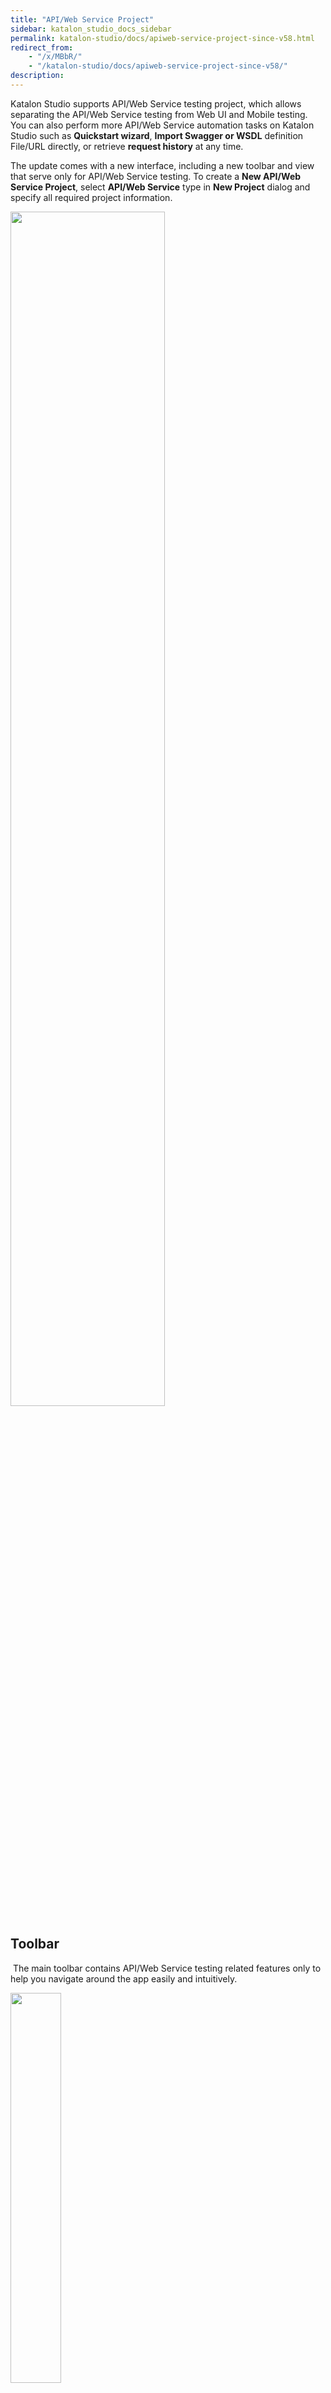 ```yaml
---
title: "API/Web Service Project"
sidebar: katalon_studio_docs_sidebar
permalink: katalon-studio/docs/apiweb-service-project-since-v58.html
redirect_from:
    - "/x/MBbR/"
    - "/katalon-studio/docs/apiweb-service-project-since-v58/"
description:
---
```


Katalon Studio supports API/Web Service testing project, which allows separating the API/Web Service testing from Web UI and Mobile testing. You can also perform more API/Web Service automation tasks on Katalon Studio such as **Quickstart wizard**, **Import Swagger or WSDL** definition File/URL directly, or retrieve **request history** at any time.

The update comes with a new interface, including a new toolbar and view that serve only for API/Web Service testing. To create a **New API/Web Service Project**, select **API/Web Service** type in **New Project** dialog and specify all required project information.

<img src="https://github.com/katalon-studio/docs-images/raw/master/katalon-studio/docs/apiweb-service-project-since-v58/new-project.png" width=70%>

## Toolbar

 The main toolbar contains API/Web Service testing related features only to help you navigate around the app easily and intuitively.

<img src="https://github.com/katalon-studio/docs-images/raw/master/katalon-studio/docs/apiweb-service-project-since-v58/type.png" width=40%>

Read more:

* [Import OpenAPI 2 (Swagger)](https://docs.katalon.com/katalon-studio/docs/import-rest-requests-from-swagger-20.html).
* [Import OpenAPI 3](https://docs.katalon.com/katalon-studio/docs/import-openapi30.html).
* [Import WSDL](https://docs.katalon.com/katalon-studio/docs/import-soap-requests-from-wsdl.html).
* [Import Postman](https://docs.katalon.com/katalon-studio/docs/import-postman.html).
* [Import SoapUI](https://docs.katalon.com/katalon-studio/docs/import-soapui.html).

### Request History Panel

Same with a normal Katalon Project, the left column now have [Request History](https://docs.katalon.com/katalon-studio/docs/request-history.html) view where all the sent requests are saved here. You can freely access and retrieve them to work or save as a request object in the Object Repository.

<img src="https://github.com/katalon-studio/docs-images/raw/master/katalon-studio/docs/apiweb-service-project-since-v58/New-API.png" width=70%>
